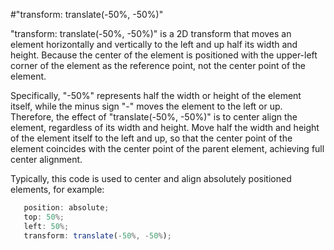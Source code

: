 #"transform: translate(-50%, -50%)"

"transform: translate(-50%, -50%)" is a 2D transform that moves an element horizontally and vertically to the left and up half its width and height. Because the center of the element is positioned with the upper-left corner of the element as the reference point, not the center point of the element.

Specifically, "-50%" represents half the width or height of the element itself, while the minus sign "-" moves the element to the left or up. Therefore, the effect of "translate(-50%, -50%)" is to center align the element, regardless of its width and height. Move half the width and height of the element itself to the left and up, so that the center point of the element coincides with the center point of the parent element, achieving full center alignment.

Typically, this code is used to center and align absolutely positioned elements, for example:

```jsx
   position: absolute;
   top: 50%;
   left: 50%;
   transform: translate(-50%, -50%);

```
